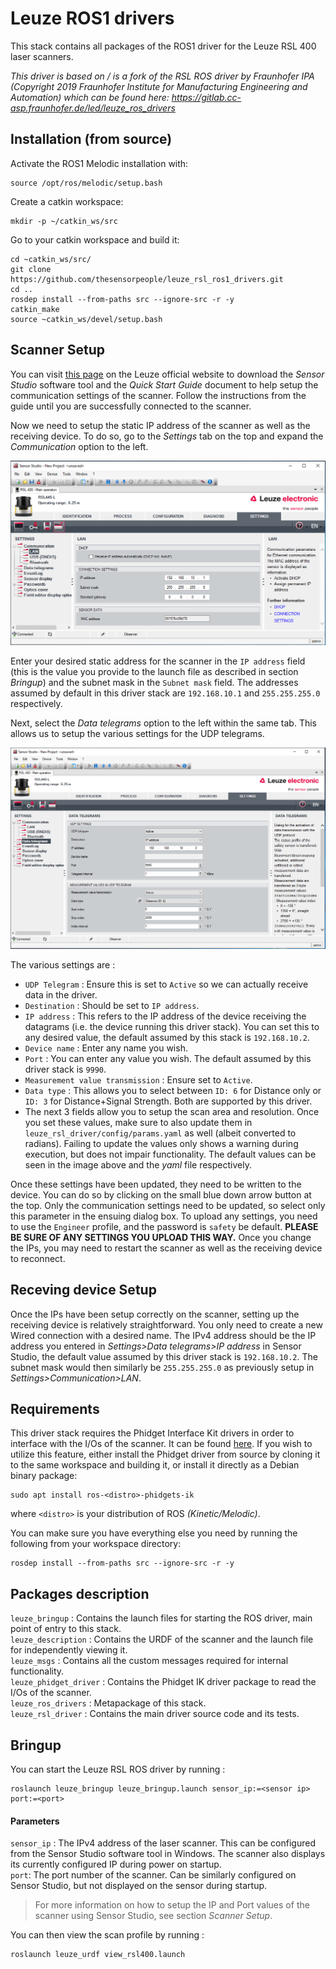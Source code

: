 # Leuze ROS1 drivers

This stack contains all packages of the ROS1 driver for the Leuze RSL 400 laser scanners.

*This driver is based on / is a fork of the RSL ROS driver by Fraunhofer IPA (Copyright 2019 Fraunhofer Institute for Manufacturing Engineering and Automation) which can be found here:
https://gitlab.cc-asp.fraunhofer.de/led/leuze_ros_drivers*


## Installation (from source)

Activate the ROS1 Melodic installation with:
```
source /opt/ros/melodic/setup.bash
```

Create a catkin workspace:
```
mkdir -p ~/catkin_ws/src
```

Go to your catkin workspace and build it:
```
cd ~catkin_ws/src/   
git clone https://github.com/thesensorpeople/leuze_rsl_ros1_drivers.git  
cd ..
rosdep install --from-paths src --ignore-src -r -y
catkin_make
source ~catkin_ws/devel/setup.bash
```

## Scanner Setup

You can visit [this page](https://www.leuze.com/en/deutschland/produkte/produkte_fuer_die_arbeitssicherheit/optoelektronische_sicherheits_sensoren/sicherheits_laserscanner/rsl_4_5/selector.php?supplier_aid=53800144&grp_id=1411040450707&lang=eng#{%22tab%22:%223%22}) on the Leuze official website to download the *Sensor Studio* software tool and the *Quick Start Guide* document to help setup the communication settings of the scanner. Follow the instructions from the guide until you are successfully connected to the scanner.   

Now we need to setup the static IP address of the scanner as well as the receiving device. To do so, go to the *Settings* tab on the top and expand the *Communication* option to the left.   

![Alt text](leuze_description/doc/SensorStudio_IP1.PNG?raw=true "IP Settings")

Enter your desired static address for the scanner in the `IP address` field (this is the value you provide to the launch file as described in section *Bringup*) and the subnet mask in the `Subnet mask` field. The addresses assumed by default in this driver stack are `192.168.10.1` and `255.255.255.0` respectively.

Next, select the *Data telegrams* option to the left within the same tab. This allows us to setup the various settings for the UDP telegrams.   

![Alt text](leuze_description/doc/SensorStudio_IP2.PNG?raw=true "UDP Settings")

The various settings are :
* `UDP Telegram` : Ensure this is set to `Active` so we can actually receive data in the driver.   
* `Destination` : Should be set to `IP address`.   
* `IP address` : This refers to the IP address of the device receiving the datagrams (i.e. the device running this driver stack). You can set this to any desired value, the default assumed by this stack is `192.168.10.2`.  
* `Device name` : Enter any name you wish.   
* `Port` : You can enter any value you wish. The default assumed by this driver stack is `9990`.   
* `Measurement value transmission` : Ensure set to `Active`.   
* `Data type` : This allows you to select between `ID: 6` for Distance only or `ID: 3` for Distance+Signal Strength. Both are supported by this driver.
* The next 3 fields allow you to setup the scan area and resolution. Once you set these values, make sure to also update them in `leuze_rsl_driver/config/params.yaml` as well (albeit converted to radians). Failing to update the values only shows a warning during execution, but does not impair functionality. The default values can be seen in the image above and the *yaml* file respectively.


Once these settings have been updated, they need to be written to the device. You can do so by clicking on the small blue down arrow button at the top. Only the communication settings need to be updated, so select only this parameter in the ensuing dialog box. To upload any settings, you need to use the `Engineer` profile, and the password is `safety` be default. **PLEASE BE SURE OF ANY SETTINGS YOU UPLOAD THIS WAY.** Once you change the IPs, you may need to restart the scanner as well as the receiving device to reconnect.

## Receving device Setup

Once the IPs have been setup correctly on the scanner, setting up the receiving device is relatively straightforward. You only need to create a new Wired connection with a desired name. The IPv4 address should be the IP address you entered in *Settings>Data telegrams>IP address* in Sensor Studio, the default value assumed by this driver stack is `192.168.10.2`. The subnet mask would then similarly be `255.255.255.0` as previously setup in *Settings>Communication>LAN*.

## Requirements

This driver stack requires the Phidget Interface Kit drivers in order to interface with the I/Os of the scanner. It can be found [here](https://github.com/ros-drivers/phidgets_drivers). If you wish to utilize this feature, either install the Phidget driver from source by cloning it to the same workspace and building it, or install it directly as a Debian binary package:   

```
sudo apt install ros-<distro>-phidgets-ik
```
where `<distro>` is your distribution of ROS *(Kinetic/Melodic)*.

You can make sure you have everything else you need by running the following from your workspace directory:
```
rosdep install --from-paths src --ignore-src -r -y
```    

## Packages description
`leuze_bringup` : Contains the launch files for starting the ROS driver, main point of entry to this stack.   
`leuze_description` : Contains the URDF of the scanner and the launch file for independently viewing it.   
`leuze_msgs` : Contains all the custom messages required for internal functionality.  
`leuze_phidget_driver` : Contains the Phidget IK driver package to read the I/Os of the scanner.   
`leuze_ros_drivers` : Metapackage of this stack.   
`leuze_rsl_driver` : Contains the main driver source code and its tests.   

## Bringup
You can start the Leuze RSL ROS driver by running :   
```
roslaunch leuze_bringup leuze_bringup.launch sensor_ip:=<sensor ip> port:=<port>
```
#### Parameters
`sensor_ip` : The IPv4 address of the laser scanner. This can be configured from the Sensor Studio software tool in Windows. The scanner also displays its currently configured IP during power on startup.   
`port`: The port number of the scanner. Can be similarly configured on Sensor Studio, but not displayed on the sensor during startup.   

> For more information on how to setup the IP and Port values of the scanner using Sensor Studio, see section *Scanner Setup*.   

You can then view the scan profile by running :   
```
roslaunch leuze_urdf view_rsl400.launch
```   
